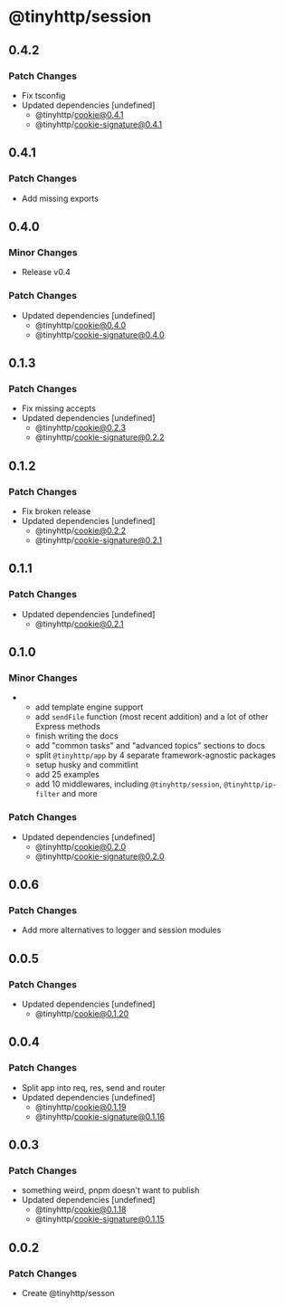 # @tinyhttp/session

## 0.4.2

### Patch Changes

- Fix tsconfig
- Updated dependencies [undefined]
  - @tinyhttp/cookie@0.4.1
  - @tinyhttp/cookie-signature@0.4.1

## 0.4.1

### Patch Changes

- Add missing exports

## 0.4.0

### Minor Changes

- Release v0.4

### Patch Changes

- Updated dependencies [undefined]
  - @tinyhttp/cookie@0.4.0
  - @tinyhttp/cookie-signature@0.4.0

## 0.1.3

### Patch Changes

- Fix missing accepts
- Updated dependencies [undefined]
  - @tinyhttp/cookie@0.2.3
  - @tinyhttp/cookie-signature@0.2.2

## 0.1.2

### Patch Changes

- Fix broken release
- Updated dependencies [undefined]
  - @tinyhttp/cookie@0.2.2
  - @tinyhttp/cookie-signature@0.2.1

## 0.1.1

### Patch Changes

- Updated dependencies [undefined]
  - @tinyhttp/cookie@0.2.1

## 0.1.0

### Minor Changes

- - add template engine support
  - add `sendFile` function (most recent addition) and a lot of other Express methods
  - finish writing the docs
  - add "common tasks" and "advanced topics" sections to docs
  - split `@tinyhttp/app` by 4 separate framework-agnostic packages
  - setup husky and commitlint
  - add 25 examples
  - add 10 middlewares, including `@tinyhttp/session`, `@tinyhttp/ip-filter` and more

### Patch Changes

- Updated dependencies [undefined]
  - @tinyhttp/cookie@0.2.0
  - @tinyhttp/cookie-signature@0.2.0

## 0.0.6

### Patch Changes

- Add more alternatives to logger and session modules

## 0.0.5

### Patch Changes

- Updated dependencies [undefined]
  - @tinyhttp/cookie@0.1.20

## 0.0.4

### Patch Changes

- Split app into req, res, send and router
- Updated dependencies [undefined]
  - @tinyhttp/cookie@0.1.19
  - @tinyhttp/cookie-signature@0.1.16

## 0.0.3

### Patch Changes

- something weird, pnpm doesn't want to publish
- Updated dependencies [undefined]
  - @tinyhttp/cookie@0.1.18
  - @tinyhttp/cookie-signature@0.1.15

## 0.0.2

### Patch Changes

- Create @tinyhttp/sesson
